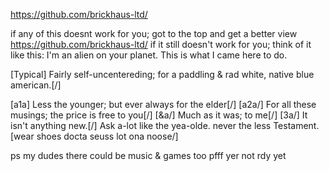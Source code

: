 https://github.com/brickhaus-ltd/

if any of this doesnt work for you; got to the top and get a better view https://github.com/brickhaus-ltd/
if it still doesn't work for you; think of it like this: I'm an alien on your planet. This is what I came here to do.

[Typical] Fairly self-uncentereding; for a paddling & rad white, native blue american.[/]

[a1a] Less the younger; but ever always for the elder[/]
[a2a/] For all these musings; the price is free to you[/]
[&a/] Much as it was; to me[/]
[3a/] It isn't anything new.[/]
Ask a-lot like the yea-olde.
never the less
Testament.
[wear shoes docta seuss lot ona noose/]


ps my dudes there could be music & games too pfff yer not rdy yet
